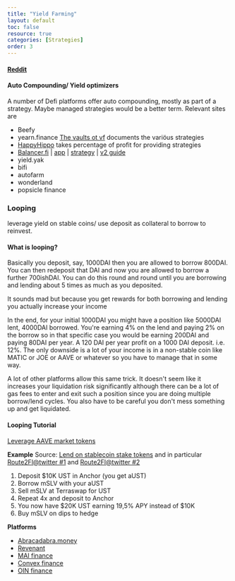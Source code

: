 ```yaml
---
title: "Yield Farming"
layout: default
toc: false
resource: true
categories: [Strategies]
order: 3
---
```

#### [Reddit](https://www.reddit.com/r/CryptoCurrency/comments/n0yng2/defi_explained_yield_farming/)

#### Auto Compounding/ Yield optimizers
A number of Defi platforms offer auto compounding, mostly as part of a strategy. Maybe managed strategies would be a better term. Relevant sites are
* Beefy
* yearn.finance [The  vaults ot vf](https://vaults.yearn.finance/) documents the variöus strategies
* [HappyHippo](https://happyhippo.farm) takes percentage of profit for providing strategies
* [Balancer.fi](https://balancer.fi/) \| [app](https://app.balancer.fi/) \| [strategy](https://newsletter.banklesshq.com/p/how-to-make-bank-with-balancer-liquidity) \| [v2 guide](https://newsletter.banklesshq.com/p/how-to-use-balancer-v2)
 * yield.yak
 * bifi
 * autofarm
 * wonderland
 * popsicle finance
 
### Looping
leverage yield on stable coins/ use deposit as collateral to borrow to reinvest. 
#### What is looping?
Basically you deposit, say, 1000DAI then you are allowed to borrow 800DAI. You can then redeposit that DAI and now you are allowed to borrow a further 700ishDAI. You can do this round and round until you are borrowing and lending about 5 times as much as you deposited.

It sounds mad but because you get rewards for both borrowing and lending you actually increase your income

In the end, for your initial 1000DAI you might have a position like 5000DAI lent, 4000DAI borrowed. You're earning 4% on the lend and paying 2% on the borrow so in that specific case you would be earning 200DAI and paying 80DAI per year. A 120 DAI per year profit on a 1000 DAI deposit. i.e. 12%. The only downside is a lot of your income is in a non-stable coin like MATIC or JOE or AAVE or whatever so you have to manage that in some way.

A lot of other platforms allow this same trick. It doesn't seem like it increases your liquidation risk significantly although there can be a lot of gas fees to enter and exit such a position since you are doing multiple borrow/lend cycles. You also have to be careful you don't mess something up and get liquidated.

#### Looping Tutorial
[Leverage AAVE market tokens](https://guide.qidao.community/tutorials/polygon/leverage-aave-tokens)

**Example**
Source: [Lend on stablecoin stake tokens](https://www.reddit.com/r/defi/comments/sgtbpu/what_lending_platforms_lend_on_stablecoin_stake/) and in particular [Route2Fl@twitter #1](https://twitter.com/Route2FI/status/1473626708314136585?s=20&t=RC0-nNEmxSKBBl2M9NorMw) and [Route2Fl@twitter #2](https://twitter.com/Route2FI/status/1454065822515830787)
1. Deposit $10K UST in Anchor (you get aUST)
2. Borrow mSLV with your aUST
3. Sell mSLV at Terraswap for UST
4. Repeat 4x and deposit to Anchor
5. You now have $20K UST earning 19,5% APY instead of $10K
6. Buy mSLV on dips to hedge

**Platforms**
* [Abracadabra.money](https://abracadabra.money/)
* [Revenant](https://revenant.finance/)
* [MAI finance](https://www.mai.finance/)
* [Convex finance](https://www.convexfinance.com/)
* [OIN finance](https://v3.oin.finance/)
